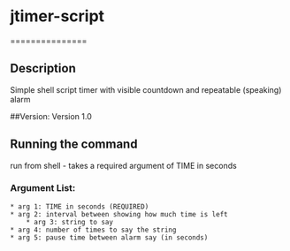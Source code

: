 # jtimer-script
===============

## Description
Simple shell script timer with visible countdown and repeatable (speaking) alarm

##Version: 
Version 1.0

## Running the command
run from shell - takes a required argument of TIME in seconds

### Argument List:
  	* arg 1: TIME in seconds (REQUIRED) 
  	* arg 2: interval between showing how much time is left
		* arg 3: string to say
    * arg 4: number of times to say the string
    * arg 5: pause time between alarm say (in seconds)

